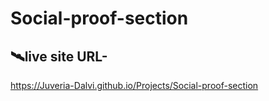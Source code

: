 # Social-proof-section

## 🛰️live site URL- 
 https://Juveria-Dalvi.github.io/Projects/Social-proof-section
